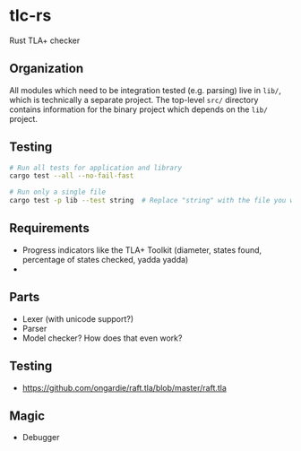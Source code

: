 # tlc-rs
Rust TLA+ checker

## Organization

All modules which need to be integration tested (e.g. parsing) live in `lib/`, which is technically a separate project. The top-level `src/` directory contains information for the binary project which depends on the `lib/` project.

## Testing

```sh
# Run all tests for application and library
cargo test --all --no-fail-fast
```

```sh
# Run only a single file
cargo test -p lib --test string  # Replace "string" with the file you want
```

## Requirements

- Progress indicators like the TLA+ Toolkit (diameter, states found, percentage of states checked, yadda yadda)
- 

## Parts

- Lexer (with unicode support?)
- Parser
- Model checker? How does that even work?

## Testing

- https://github.com/ongardie/raft.tla/blob/master/raft.tla

## Magic

- Debugger

